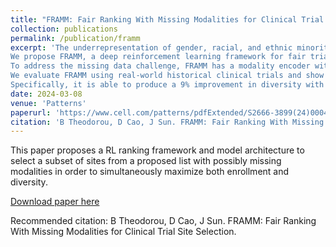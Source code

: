 ```yaml
---
title: "FRAMM: Fair Ranking With Missing Modalities for Clinical Trial Site Selection"
collection: publications
permalink: /publication/framm
excerpt: 'The underrepresentation of gender, racial, and ethnic minorities in clinical trials is a problem undermining the efficacy of treatments on minorities and preventing precise estimates of the effects within these subgroups. 
We propose FRAMM, a deep reinforcement learning framework for fair trial site selection to help address this problem. We focus on two real-world challenges: the data modalities used to guide selection are often incomplete for many potential trial sites, and the site selection needs to simultaneously optimize for both enrollment and diversity.
To address the missing data challenge, FRAMM has a modality encoder with a masked cross-attention mechanism for bypassing missing data. To make efficient trade-offs, FRAMM uses deep reinforcement learning with a reward function designed to simultaneously optimize for both enrollment and fairness. 
We evaluate FRAMM using real-world historical clinical trials and show that it outperforms the leading baseline in enrollment-only settings while also greatly improving diversity. 
Specifically, it is able to produce a 9% improvement in diversity with similar enrollment levels over the leading baselines. That improved diversity is further manifested in achieving up to a 14% increase in Hispanic enrollment, 27% increase in Black enrollment, and 60% increase in Asian enrollment compared to selecting sites with an enrollment-only model.'
date: 2024-03-08
venue: 'Patterns'
paperurl: 'https://www.cell.com/patterns/pdfExtended/S2666-3899(24)00043-6'
citation: 'B Theodorou, D Cao, J Sun. FRAMM: Fair Ranking With Missing Modalities for Clinical Trial Site Selection.'
---
```

This paper proposes a RL ranking framework and model architecture to select a subset of sites from a proposed list with possibly missing modalities in order to simultaneously maximize both enrollment and diversity.

[Download paper here](https://www.cell.com/patterns/pdfExtended/S2666-3899(24)00043-6)

Recommended citation: B Theodorou, D Cao, J Sun. FRAMM: Fair Ranking With Missing Modalities for Clinical Trial Site Selection.